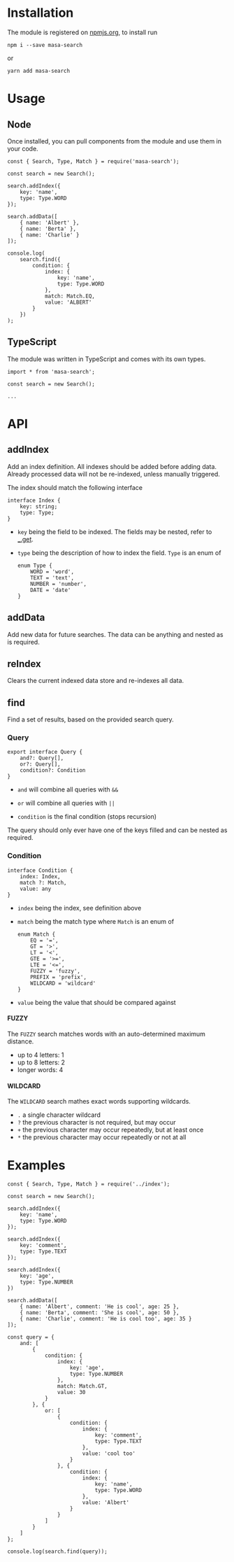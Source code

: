 Installation
============

The module is registered on [npmjs.org](https://www.npmjs.com/package/masa-search), to install run
```
npm i --save masa-search
```
or
```
yarn add masa-search
```

Usage
=====

## Node

Once installed, you can pull components from the module and use them in your code.
```
const { Search, Type, Match } = require('masa-search');

const search = new Search();

search.addIndex({
	key: 'name',
	type: Type.WORD
});

search.addData([
	{ name: 'Albert' },
	{ name: 'Berta' },
	{ name: 'Charlie' }
]);

console.log(
	search.find({
		condition: {
			index: {
				key: 'name',
				type: Type.WORD
			},
			match: Match.EQ,
			value: 'ALBERT'
		}
	})
);
```

## TypeScript

The module was written in TypeScript and comes with its own types.
```
import * from 'masa-search';

const search = new Search();

...
```

API
===

## addIndex

Add an index definition. All indexes should be added before adding data.
Already processed data will not be re-indexed, unless manually triggered.

The index should match the following interface
```
interface Index {
	key: string;
	type: Type;
}
```

* 	`key` being the field to be indexed. The fields may be nested, refer to [_.get](https://lodash.com/docs#get).

* 	`type` being the description of how to index the field. `Type` is an enum of
	```
	enum Type {
		WORD = 'word',
		TEXT = 'text',
		NUMBER = 'number',
		DATE = 'date'
	}
	```

## addData

Add new data for future searches. The data can be anything and nested as is required.

## reIndex

Clears the current indexed data store and re-indexes all data.

## find

Find a set of results, based on the provided search query.

### Query

```
export interface Query {
	and?: Query[],
	or?: Query[],
	condition?: Condition
}
```

*	`and` will combine all queries with `&&`

*	`or` will combine all queries with `||`

*	`condition` is the final condition (stops recursion)

The query should only ever have one of the keys filled and can be nested as required.

### Condition

```
interface Condition {
	index: Index,
	match ?: Match,
	value: any
}
```

*	`index` being the index, see definition above

*	`match` being the match type where `Match` is an enum of
	```
	enum Match {
		EQ = '=',
		GT = '>',
		LT = '<',
		GTE = '>=',
		LTE = '<=',
		FUZZY = 'fuzzy',
		PREFIX = 'prefix',
		WILDCARD = 'wildcard'
	}
	```

*	`value` being the value that should be compared against

#### FUZZY

The `FUZZY` search matches words with an auto-determined maximum distance.

* up to 4 letters: 1
* up to 8 letters: 2
* longer words: 4

#### WILDCARD

The `WILDCARD` search mathes exact words supporting wildcards.

* `.` a single character wildcard
* `?` the previous character is not required, but may occur
* `+` the previous character may occur repeatedly, but at least once
* `*` the previous character may occur repeatedly or not at all

Examples
========

```
const { Search, Type, Match } = require('../index');

const search = new Search();

search.addIndex({
	key: 'name',
	type: Type.WORD
});

search.addIndex({
	key: 'comment',
	type: Type.TEXT
});

search.addIndex({
	key: 'age',
	type: Type.NUMBER
})

search.addData([
	{ name: 'Albert', comment: 'He is cool', age: 25 },
	{ name: 'Berta', comment: 'She is cool', age: 50 },
	{ name: 'Charlie', comment: 'He is cool too', age: 35 }
]);

const query = {
	and: [
		{
			condition: {
				index: {
					key: 'age',
					type: Type.NUMBER
				},
				match: Match.GT,
				value: 30
			}
		}, {
			or: [
				{
					condition: {
						index: {
							key: 'comment',
							type: Type.TEXT
						},
						value: 'cool too'
					}
				}, {
					condition: {
						index: {
							key: 'name',
							type: Type.WORD
						},
						value: 'Albert'
					}
				}
			]
		}
	]
};

console.log(search.find(query));
```
